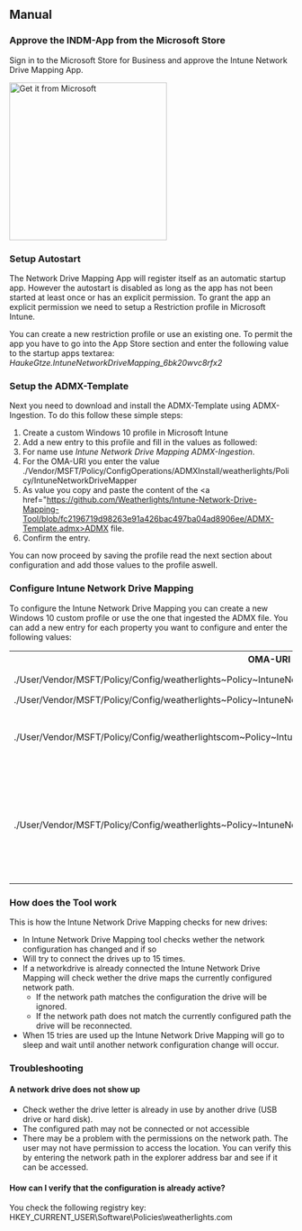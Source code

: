 ## Manual

### Approve the INDM-App from the Microsoft Store
Sign in to the Microsoft Store for Business and approve the Intune Network Drive Mapping App.

<a href="https://businessstore.microsoft.com/store/details/networkdrivemapping/9NWVZR414XS6"><img src="https://developer.microsoft.com/store/badges/images/English_get-it-from-MS.png" alt="Get it from Microsoft" width="280"/></a>

### Setup Autostart
The Network Drive Mapping App will register itself as an automatic startup app. However the autostart is disabled as long as the app has not been started at least once or has an explicit permission. To grant the app an explicit permission we need to setup a Restriction profile in Microsoft Intune.

You can create a new restriction profile or use an existing one. To permit the app you have to go into the App Store section and enter the following value to the startup apps textarea: <em>HaukeGtze.IntuneNetworkDriveMapping_6bk20wvc8rfx2</em>

### Setup the ADMX-Template
Next you need to download and install the ADMX-Template using ADMX-Ingestion. To do this follow these simple steps:
1. Create a custom Windows 10 profile in Microsoft Intune
2. Add a new entry to this profile and fill in the values as followed:
3. For name use <em>Intune Network Drive Mapping ADMX-Ingestion</em>.
4. For the OMA-URI you enter the value ./Vendor/MSFT/Policy/ConfigOperations/ADMXInstall/weatherlights/Policy/IntuneNetworkDriveMapper
5. As value you copy and paste the content of the <a href="https://github.com/Weatherlights/Intune-Network-Drive-Mapping-Tool/blob/fc2196719d98263e91a426bac497ba04ad8906ee/ADMX-Template.admx>ADMX file</a>.
6. Confirm the entry.

You can now proceed by saving the profile read the next section about configuration and add those values to the profile aswell.

### Configure Intune Network Drive Mapping
To configure the Intune Network Drive Mapping you can create a new Windows 10 custom profile or use the one that ingested the ADMX file. You can add a new entry for each property you want to configure and enter the following values:
<table><tr><th>OMA-URI</th><th>Description</th><th>Default</th><th>Sample</th></tr>
  <tr><td>./User/Vendor/MSFT/Policy/Config/weatherlights~Policy~IntuneNetworkShareMapper~Configuration/Enabled</td><td>Activates the Intune Network Drive Mapping.</td><td>Disabled</td><td>&lt;enabled/&gt; or &lt;disabled/&gt;</td></tr>
   <tr><td>./User/Vendor/MSFT/Policy/Config/weatherlights~Policy~IntuneNetworkShareMapper~Configuration/RefreshInterval</td><td>Sets the refresh interval.</td><td>9000</td><td>&lt;enabled/&gt; or &lt;data id="RefreshInterval" value="9000"/&gt;</td></tr>
   <tr><td>./User/Vendor/MSFT/Policy/Config/weatherlightscom~Policy~IntuneNetworkShareMapper~Configuration/MapPersistent</td><td>Specifies if the network drive should be mapped persistence. Setting this value can increase reliability but is otherwise not needed.</td><td>Disabled</td><td>&lt;enabled/&gt; or &lt;disabled/&gt;</td></tr>
   <tr><td>./User/Vendor/MSFT/Policy/Config/weatherlights~Policy~IntuneNetworkShareMapper~Policy/NetworkDriveMappings</td><td>With this entry you define what network shares you would like to map. You need to specify this as followed: &lt;NUMMER DES EINTRAG&gt;&amp;#xF000;&lt;LAUFWERKBUCHSTABE&gt;;&lt;NETZWERKPFAD&gt;&amp;#xF000; With &amp;#xF000; a new line can be added.</td><td></td><td>&lt;enabled/&gt;&lt;data id="NetworkDriveMappingsList" value="1&amp;#xF000;P; \\server1.domain.local\share2&amp;#xF000;2&amp;#xF000;F;\\server1.domain.local\share1"/&gt;</td></tr></table>

### How does the Tool work
This is how the Intune Network Drive Mapping checks for new drives:
* In Intune Network Drive Mapping tool checks wether the network configuration has changed and if so
* Will try to connect the drives up to 15 times.
* If a networkdrive is already connected the Intune Network Drive Mapping will check wether the drive maps the currently configured network path.
   * If the network path matches the configuration the drive will be ignored.
   * If the network path does not match the currently configured path the drive will be reconnected.
* When 15 tries are used up the Intune Network Drive Mapping will go to sleep and wait until another network configuration change will occur.

### Troubleshooting
#### A network drive does not show up
* Check wether the drive letter is already in use by another drive (USB drive or hard disk).
* The configured path may not be connected or not accessible
* There may be a problem with the permissions on the network path. The user may not have permission to access the location. You can verify this by entering the network path in the explorer address bar and see if it can be accessed.

#### How can I verify that the configuration is already active?
You check the following registry key: HKEY_CURRENT_USER\Software\Policies\weatherlights.com

